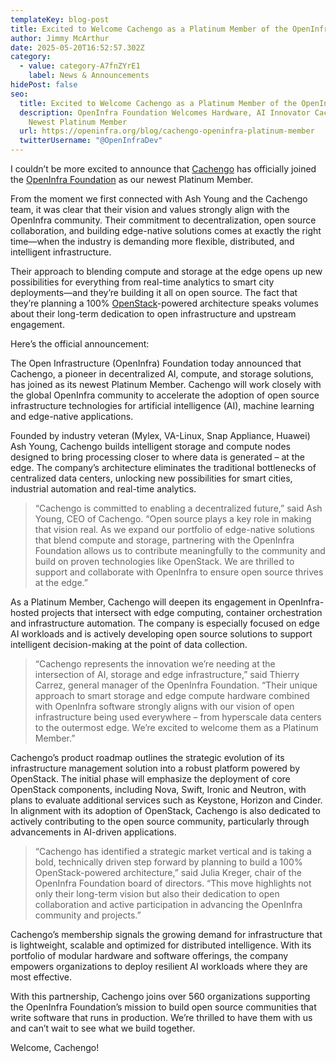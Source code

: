 ```yaml
---
templateKey: blog-post
title: Excited to Welcome Cachengo as a Platinum Member of the OpenInfra Foundation
author: Jimmy McArthur
date: 2025-05-20T16:52:57.302Z
category:
  - value: category-A7fnZYrE1
    label: News & Announcements
hidePost: false
seo:
  title: Excited to Welcome Cachengo as a Platinum Member of the OpenInfra Foundation
  description: OpenInfra Foundation Welcomes Hardware, AI Innovator Cachengo as
    Newest Platinum Member
  url: https://openinfra.org/blog/cachengo-openinfra-platinum-member
  twitterUsername: "@OpenInfraDev"
---
```

I couldn’t be more excited to announce that [Cachengo](https://cachengo.com/) has officially joined the [OpenInfra Foundation](https://openinfra.org) as our newest Platinum Member.

From the moment we first connected with Ash Young and the Cachengo team, it was clear that their vision and values strongly align with the OpenInfra community. Their commitment to decentralization, open source collaboration, and building edge-native solutions comes at exactly the right time—when the industry is demanding more flexible, distributed, and intelligent infrastructure.

Their approach to blending compute and storage at the edge opens up new possibilities for everything from real-time analytics to smart city deployments—and they’re building it all on open source. The fact that they’re planning a 100% [OpenStack](https://openstack.org)-powered architecture speaks volumes about their long-term dedication to open infrastructure and upstream engagement.

Here’s the official announcement:

The Open Infrastructure (OpenInfra) Foundation today announced that Cachengo, a pioneer in decentralized AI, compute, and storage solutions, has joined as its newest Platinum Member. Cachengo will work closely with the global OpenInfra community to accelerate the adoption of open source infrastructure technologies for artificial intelligence (AI), machine learning and edge-native applications.

Founded by industry veteran (Mylex, VA-Linux, Snap Appliance, Huawei) Ash Young, Cachengo builds intelligent storage and compute nodes designed to bring processing closer to where data is generated – at the edge. The company’s architecture eliminates the traditional bottlenecks of centralized data centers, unlocking new possibilities for smart cities, industrial automation and real-time analytics.

> “Cachengo is committed to enabling a decentralized future,” said Ash Young, CEO of Cachengo. “Open source plays a key role in making that vision real. As we expand our portfolio of edge-native solutions that blend compute and storage, partnering with the OpenInfra Foundation allows us to contribute meaningfully to the community and build on proven technologies like OpenStack. We are thrilled to support and collaborate with OpenInfra to ensure open source thrives at the edge.”

As a Platinum Member, Cachengo will deepen its engagement in OpenInfra-hosted projects that intersect with edge computing, container orchestration and infrastructure automation. The company is especially focused on edge AI workloads and is actively developing open source solutions to support intelligent decision-making at the point of data collection.

> “Cachengo represents the innovation we’re needing at the intersection of AI, storage and edge infrastructure,” said Thierry Carrez, general manager of the OpenInfra Foundation. “Their unique approach to smart storage and edge compute hardware combined with OpenInfra software strongly aligns with our vision of open infrastructure being used everywhere – from hyperscale data centers to the outermost edge. We’re excited to welcome them as a Platinum Member.”

Cachengo’s product roadmap outlines the strategic evolution of its infrastructure management solution into a robust platform powered by OpenStack. The initial phase will emphasize the deployment of core OpenStack components, including Nova, Swift, Ironic and Neutron, with plans to evaluate additional services such as Keystone, Horizon and Cinder. In alignment with its adoption of OpenStack, Cachengo is also dedicated to actively contributing to the open source community, particularly through advancements in AI-driven applications.

> “Cachengo has identified a strategic market vertical and is taking a bold, technically driven step forward by planning to build a 100% OpenStack-powered architecture,” said Julia Kreger, chair of the OpenInfra Foundation board of directors. “This move highlights not only their long-term vision but also their dedication to open collaboration and active participation in advancing the OpenInfra community and projects.”

Cachengo’s membership signals the growing demand for infrastructure that is lightweight, scalable and optimized for distributed intelligence. With its portfolio of modular hardware and software offerings, the company empowers organizations to deploy resilient AI workloads where they are most effective.

With this partnership, Cachengo joins over 560 organizations supporting the OpenInfra Foundation’s mission to build open source communities that write software that runs in production. We’re thrilled to have them with us and can’t wait to see what we build together.

Welcome, Cachengo!